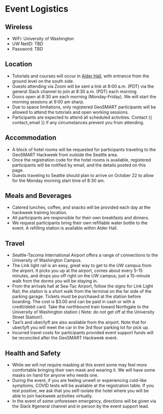 # Event Logistics

## Wireless

* WiFi: University of Washington
* UW NetID: TBD
* Password: TBD

## Location

* Tutorials and courses will occur in [Alder Hall](https://goo.gl/maps/GebqB5Gk6hoA3rq1A), with entrance from the ground
  level on the south side.
* Guests attending via Zoom will be sent a link at 8:00 a.m. (PDT) via the general Slack channel to join at 8:30 a.m. (PDT) each morning
* Doors open at 8:30 am each morning (Monday-Friday). We will start the morning
  sessions at 9:00 am sharp.
* Due to space limitations, only registered GeoSMART participants will be allowed
  to attend the tutorials and open working sessions.
* Participants are expected to attend all scheduled activities. Contact {{ contact_email }}
  if any circumstances prevent you from attending.

## Accommodation

* A block of hotel rooms will be requested for participants traveling to the
  GeoSMART Hackweek from outside the Seattle area.
* Once the registration code for the hotel rooms is available, registered participants
  will be notified by email, and the details posted on this page.
* Guests traveling to Seattle should plan to arrive on October 22 to allow for the
  Monday morning start time of 8:30 am.

## Meals and Beverages

* Catered lunches, coffee, and snacks will be provided each day at the hackweek
  training location. 
* All participants are responsible for their own breakfasts and dinners.
* We request participants bring their own refillable water bottle to the event.
  A refilling station is available within Alder Hall.

## Travel

* Seattle-Tacoma International Airport offers a range of connections to the
  University of Washington Campus.
* The Link light rail is an easy, great way to get to the UW campus from the
  airport. It picks you up at the airport, comes about every 5-15 minutes, and
  drops you off right on the UW campus; just a 15-minute walk from the dorms you
  will be staying in.
* From the arrivals hall at Sea-Tac Airport, follow the signs for Link Light
  Rail; the station is a short walk from the terminal on the far side of the
  parking garage. Tickets must be purchased at the station before boarding. The
  cost is $3.00 and can be paid in cash or with a credit/debit card. Take the
  northbound train toward Northgate to the University of Washington station (
  Note: do not get off at the University Street Station!).
* Taxi’s and uber/lyft are also available from the airport. Note that for
  uber/lyft you will meet the car in the 3rd floor parking lot for pick up.
* Incurred travel costs for participants provided event support funds will be
  reconciled after the GeoSMART Hackweek event.

## Health and Safety
* While we will not require masking at this event some may feel more comfortable
  bringing their own mask and wearing it. We will have some masks on hand for
  anyone who needs one.
* During the event, if you are feeling unwell or experiencing cold-like symptoms,
  COVID tests will be available at the registration table. If you test positive,
  we ask that you self-isolate the hotel where you will be able to join hackweek
  activities virtually.
* In the event of some unforeseen emergency, directions will be given via the
  Slack #general channel and in person by the event support lead.
